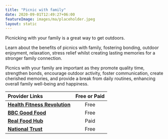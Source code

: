 ```yaml
---
title: "Picnic with family"
date: 2020-09-01T12:49:27+06:00
featureImage: images/ma/placeholder.jpeg
layout: static
---
```


Picnicking with your family is a great way to get outdoors.

Learn about the benefits of picnics with family, fostering bonding, outdoor enjoyment, relaxation, stress relief whilst creating lasting memories for a stronger family connection.

Picnics with your family are important as they promote quality time, strengthen bonds, encourage outdoor activity, foster communication, create cherished memories, and provide a break from daily routines, enhancing overall family well-being and happiness.

| Provider Links      | Free or Paid  |  
| :-----------          | :--------------:      |  
| [**Health Fitness Revolution**](https://www.healthfitnessrevolution.com/top-10-health-benefits-going-picnic/) | Free | 
| [**BBC Good Food**](https://www.bbcgoodfood.com/howto/guide/how-pack-perfect-picnic) | Free | 
| [**Real Food Hub**](https://www.awin1.com/cread.php?awinmid=20241&awinaffid=1198638&ued=https%3A%2F%2Fwww.realfoodhub.co.uk%2F) | Paid | 
| [**National Trust**](https://www.nationaltrust.org.uk/visit/places-to-eat/perfect-picnic-spots) | Free | 
  

<br/><br/>






